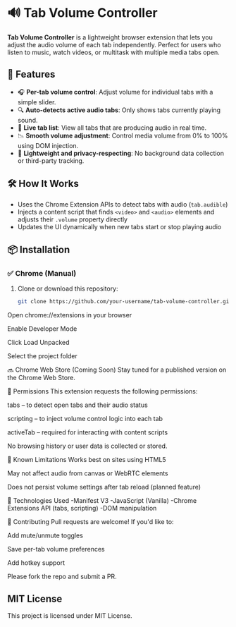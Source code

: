 # 🔊 Tab Volume Controller

**Tab Volume Controller** is a lightweight browser extension that lets you adjust the audio volume of each tab independently. Perfect for users who listen to music, watch videos, or multitask with multiple media tabs open.

## 🚀 Features

- 🎧 **Per-tab volume control**: Adjust volume for individual tabs with a simple slider.
- 🔍 **Auto-detects active audio tabs**: Only shows tabs currently playing sound.
- 🧭 **Live tab list**: View all tabs that are producing audio in real time.
- 📉 **Smooth volume adjustment**: Control media volume from 0% to 100% using DOM injection.
- 🧠 **Lightweight and privacy-respecting**: No background data collection or third-party tracking.


## 🛠️ How It Works

- Uses the Chrome Extension APIs to detect tabs with audio (`tab.audible`)
- Injects a content script that finds `<video>` and `<audio>` elements and adjusts their `.volume` property directly
- Updates the UI dynamically when new tabs start or stop playing audio

## 📦 Installation

### ✅ Chrome (Manual)

1. Clone or download this repository:
   ```bash
   git clone https://github.com/your-username/tab-volume-controller.git
Open chrome://extensions in your browser

Enable Developer Mode

Click Load Unpacked

Select the project folder

🔜 Chrome Web Store (Coming Soon)
Stay tuned for a published version on the Chrome Web Store.

🧩 Permissions
This extension requests the following permissions:

tabs – to detect open tabs and their audio status

scripting – to inject volume control logic into each tab

activeTab – required for interacting with content scripts

No browsing history or user data is collected or stored.

🧪 Known Limitations
Works best on sites using HTML5 <audio> or <video> tags (YouTube, Twitch, etc.)

May not affect audio from canvas or WebRTC elements

Does not persist volume settings after tab reload (planned feature)

🧰 Technologies Used
-Manifest V3
-JavaScript (Vanilla)
-Chrome Extensions API (tabs, scripting)
-DOM manipulation

🤝 Contributing
Pull requests are welcome! If you'd like to:

Add mute/unmute toggles

Save per-tab volume preferences

Add hotkey support

Please fork the repo and submit a PR.

MIT License
-
This project is licensed under MIT License. 
